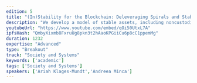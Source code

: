 ```yaml
---
edition: 5
title: "(In)Stability for the Blockchain: Deleveraging Spirals and Stablecoin Attacks"
description: "We develop a model of stable assets, including noncustodial stablecoins backed by cryptocurrencies. Such stablecoins are popular methods for bootstrapping price stability within public blockchain settings. We demonstrate fundamental results about dynamics and liquidity in stablecoin markets, demonstrate that these markets face deleveraging spirals that cause illiquidity during crises, and show that these stablecoins have `stable' and `unstable' domains. Starting from documented market behaviors, we explain actual stablecoin movements; further our results are robust to a wide range of potential behaviors. In simulations, we show that these systems are susceptible to high tail volatility and failure. Our model builds foundations for stablecoin design. Based on our results, we suggest design improvements that can improve long-term stability and suggest methods for solving pricing problems that arise in existing stablecoins. In addition to the direct risk of instability, our dynamics results suggest a profitable economic attack during extreme events that can induce volatility in the `stable' asset. This attack additionally suggests ways in which stablecoins can cause perverse incentives for miners, posing risks to blockchain consensus."
youtubeUrl: "https://www.youtube.com/embed/qOi50UtxL7A"
ipfsHash: "QmbyXixmb8FxruUg8pkn3t2hAaoKPGiiCu6p8cC1ppemMg"
duration: 1232
expertise: "Advanced"
type: "Breakout"
track: "Society and Systems"
keywords: ['academic']
tags: ['Society and Systems']
speakers: ['Ariah Klages-Mundt','Andreea Minca']
---
```

